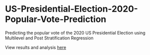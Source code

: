 # US-Presidential-Election-2020-Popular-Vote-Prediction
Predicting the popular vote of the 2020 US Presidential Election using Multilevel and Post Stratification Regression

View results and analysis [here](./logistic-prediction.pdf)
